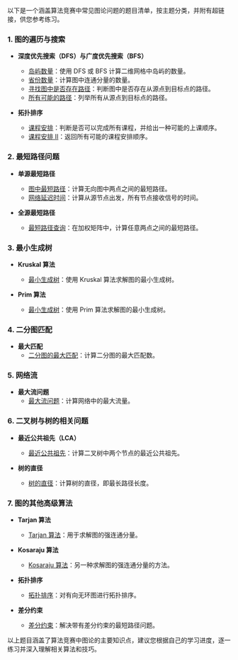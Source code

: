 以下是一个涵盖算法竞赛中常见图论问题的题目清单，按主题分类，并附有超链接，供您参考练习。

### 1. 图的遍历与搜索

- **深度优先搜索（DFS）与广度优先搜索（BFS）**
  - [岛屿数量](https://leetcode.cn/problems/number-of-islands)：使用 DFS 或 BFS 计算二维网格中岛屿的数量。
  - [省份数量](https://leetcode.cn/problems/number-of-provinces)：计算图中连通分量的数量。
  - [寻找图中是否存在路径](https://leetcode.cn/problems/find-if-path-exists-in-graph)：判断图中是否存在从源点到目标点的路径。
  - [所有可能的路径](https://leetcode.cn/problems/all-paths-from-source-to-target)：列举所有从源点到目标点的路径。

- **拓扑排序**
  - [课程安排](https://leetcode.cn/problems/course-schedule)：判断是否可以完成所有课程，并给出一种可能的上课顺序。
  - [课程安排 II](https://leetcode.cn/problems/course-schedule-ii)：返回所有可能的课程安排顺序。

### 2. 最短路径问题

- **单源最短路径**
  - [图中最短路径](https://leetcode.cn/problems/shortest-path-in-undirected-graph)：计算无向图中两点之间的最短路径。
  - [网络延迟时间](https://leetcode.cn/problems/network-delay-time)：计算从源节点出发，所有节点接收信号的时间。

- **全源最短路径**
  - [最短路径查询](https://leetcode.cn/problems/shortest-path-query-in-a-matrix)：在加权矩阵中，计算任意两点之间的最短路径。

### 3. 最小生成树

- **Kruskal 算法**
  - [最小生成树](https://www.luogu.com.cn/problem/P3366)：使用 Kruskal 算法求解图的最小生成树。

- **Prim 算法**
  - [最小生成树](https://www.luogu.com.cn/problem/P3366)：使用 Prim 算法求解图的最小生成树。

### 4. 二分图匹配

- **最大匹配**
  - [二分图的最大匹配](https://www.luogu.com.cn/problem/P3379)：计算二分图的最大匹配数。

### 5. 网络流

- **最大流问题**
  - [最大流问题](https://www.luogu.com.cn/problem/P3379)：计算网络中的最大流量。

### 6. 二叉树与树的相关问题

- **最近公共祖先（LCA）**
  - [最近公共祖先](https://www.luogu.com.cn/problem/P3379)：计算二叉树中两个节点的最近公共祖先。

- **树的直径**
  - [树的直径](https://www.luogu.com.cn/problem/P2195)：计算树的直径，即最长路径长度。

### 7. 图的其他高级算法

- **Tarjan 算法**
  - [Tarjan 算法](https://www.luogu.com.cn/problem/P3379)：用于求解图的强连通分量。

- **Kosaraju 算法**
  - [Kosaraju 算法](https://www.luogu.com.cn/problem/P3379)：另一种求解图的强连通分量的方法。

- **拓扑排序**
  - [拓扑排序](https://www.luogu.com.cn/problem/P1113)：对有向无环图进行拓扑排序。

- **差分约束**
  - [差分约束](https://www.luogu.com.cn/problem/P5960)：解决带有差分约束的最短路径问题。

以上题目涵盖了算法竞赛中图论的主要知识点，建议您根据自己的学习进度，逐一练习并深入理解相关算法和技巧。 